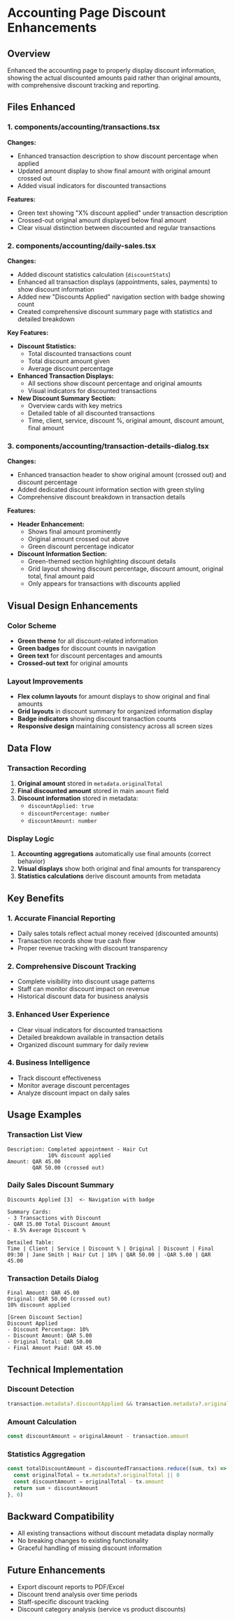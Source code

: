 # Accounting Page Discount Enhancements

## Overview
Enhanced the accounting page to properly display discount information, showing the actual discounted amounts paid rather than original amounts, with comprehensive discount tracking and reporting.

## Files Enhanced

### 1. components/accounting/transactions.tsx
**Changes:**
- Enhanced transaction description to show discount percentage when applied
- Updated amount display to show final amount with original amount crossed out
- Added visual indicators for discounted transactions

**Features:**
- Green text showing "X% discount applied" under transaction description
- Crossed-out original amount displayed below final amount
- Clear visual distinction between discounted and regular transactions

### 2. components/accounting/daily-sales.tsx
**Changes:**
- Added discount statistics calculation (`discountStats`)
- Enhanced all transaction displays (appointments, sales, payments) to show discount information
- Added new "Discounts Applied" navigation section with badge showing count
- Created comprehensive discount summary page with statistics and detailed breakdown

**Key Features:**
- **Discount Statistics:**
  - Total discounted transactions count
  - Total discount amount given
  - Average discount percentage
- **Enhanced Transaction Displays:**
  - All sections show discount percentage and original amounts
  - Visual indicators for discounted transactions
- **New Discount Summary Section:**
  - Overview cards with key metrics
  - Detailed table of all discounted transactions
  - Time, client, service, discount %, original amount, discount amount, final amount

### 3. components/accounting/transaction-details-dialog.tsx
**Changes:**
- Enhanced transaction header to show original amount (crossed out) and discount percentage
- Added dedicated discount information section with green styling
- Comprehensive discount breakdown in transaction details

**Features:**
- **Header Enhancement:**
  - Shows final amount prominently
  - Original amount crossed out above
  - Green discount percentage indicator
- **Discount Information Section:**
  - Green-themed section highlighting discount details
  - Grid layout showing discount percentage, discount amount, original total, final amount paid
  - Only appears for transactions with discounts applied

## Visual Design Enhancements

### Color Scheme
- **Green theme** for all discount-related information
- **Green badges** for discount counts in navigation
- **Green text** for discount percentages and amounts
- **Crossed-out text** for original amounts

### Layout Improvements
- **Flex column layouts** for amount displays to show original and final amounts
- **Grid layouts** in discount summary for organized information display
- **Badge indicators** showing discount transaction counts
- **Responsive design** maintaining consistency across all screen sizes

## Data Flow

### Transaction Recording
1. **Original amount** stored in `metadata.originalTotal`
2. **Final discounted amount** stored in main `amount` field
3. **Discount information** stored in metadata:
   - `discountApplied: true`
   - `discountPercentage: number`
   - `discountAmount: number`

### Display Logic
1. **Accounting aggregations** automatically use final amounts (correct behavior)
2. **Visual displays** show both original and final amounts for transparency
3. **Statistics calculations** derive discount amounts from metadata

## Key Benefits

### 1. Accurate Financial Reporting
- Daily sales totals reflect actual money received (discounted amounts)
- Transaction records show true cash flow
- Proper revenue tracking with discount transparency

### 2. Comprehensive Discount Tracking
- Complete visibility into discount usage patterns
- Staff can monitor discount impact on revenue
- Historical discount data for business analysis

### 3. Enhanced User Experience
- Clear visual indicators for discounted transactions
- Detailed breakdown available in transaction details
- Organized discount summary for daily review

### 4. Business Intelligence
- Track discount effectiveness
- Monitor average discount percentages
- Analyze discount impact on daily sales

## Usage Examples

### Transaction List View
```
Description: Completed appointment - Hair Cut
             10% discount applied
Amount: QAR 45.00
        QAR 50.00 (crossed out)
```

### Daily Sales Discount Summary
```
Discounts Applied [3]  <- Navigation with badge

Summary Cards:
- 3 Transactions with Discount
- QAR 15.00 Total Discount Amount  
- 8.5% Average Discount %

Detailed Table:
Time | Client | Service | Discount % | Original | Discount | Final
09:30 | Jane Smith | Hair Cut | 10% | QAR 50.00 | -QAR 5.00 | QAR 45.00
```

### Transaction Details Dialog
```
Final Amount: QAR 45.00
Original: QAR 50.00 (crossed out)
10% discount applied

[Green Discount Section]
Discount Applied
- Discount Percentage: 10%
- Discount Amount: QAR 5.00
- Original Total: QAR 50.00
- Final Amount Paid: QAR 45.00
```

## Technical Implementation

### Discount Detection
```typescript
transaction.metadata?.discountApplied && transaction.metadata?.originalTotal
```

### Amount Calculation
```typescript
const discountAmount = originalAmount - transaction.amount
```

### Statistics Aggregation
```typescript
const totalDiscountAmount = discountedTransactions.reduce((sum, tx) => {
  const originalTotal = tx.metadata?.originalTotal || 0
  const discountAmount = originalTotal - tx.amount
  return sum + discountAmount
}, 0)
```

## Backward Compatibility
- All existing transactions without discount metadata display normally
- No breaking changes to existing functionality
- Graceful handling of missing discount information

## Future Enhancements
- Export discount reports to PDF/Excel
- Discount trend analysis over time periods
- Staff-specific discount tracking
- Discount category analysis (service vs product discounts)
